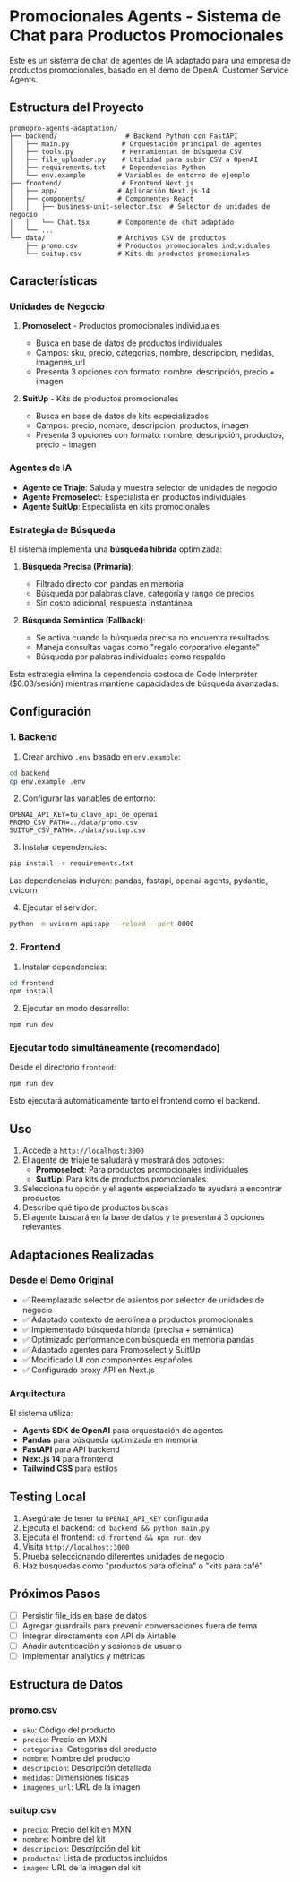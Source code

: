 # Promocionales Agents - Sistema de Chat para Productos Promocionales

Este es un sistema de chat de agentes de IA adaptado para una empresa de productos promocionales, basado en el demo de OpenAI Customer Service Agents.

## Estructura del Proyecto

```
promopro-agents-adaptation/
├── backend/                 # Backend Python con FastAPI
│   ├── main.py             # Orquestación principal de agentes
│   ├── tools.py            # Herramientas de búsqueda CSV
│   ├── file_uploader.py    # Utilidad para subir CSV a OpenAI
│   ├── requirements.txt    # Dependencias Python
│   └── env.example        # Variables de entorno de ejemplo
├── frontend/               # Frontend Next.js
│   ├── app/               # Aplicación Next.js 14
│   ├── components/        # Componentes React
│   │   ├── business-unit-selector.tsx  # Selector de unidades de negocio
│   │   └── Chat.tsx       # Componente de chat adaptado
│   └── ...
└── data/                  # Archivos CSV de productos
    ├── promo.csv          # Productos promocionales individuales
    └── suitup.csv         # Kits de productos promocionales
```

## Características

### Unidades de Negocio

1. **Promoselect** - Productos promocionales individuales
   - Busca en base de datos de productos individuales
   - Campos: sku, precio, categorias, nombre, descripcion, medidas, imagenes_url
   - Presenta 3 opciones con formato: nombre, descripción, precio + imagen

2. **SuitUp** - Kits de productos promocionales
   - Busca en base de datos de kits especializados
   - Campos: precio, nombre, descripcion, productos, imagen
   - Presenta 3 opciones con formato: nombre, descripción, productos, precio + imagen

### Agentes de IA

- **Agente de Triaje**: Saluda y muestra selector de unidades de negocio
- **Agente Promoselect**: Especialista en productos individuales
- **Agente SuitUp**: Especialista en kits promocionales

### Estrategia de Búsqueda

El sistema implementa una **búsqueda híbrida** optimizada:

1. **Búsqueda Precisa (Primaria)**: 
   - Filtrado directo con pandas en memoria
   - Búsqueda por palabras clave, categoría y rango de precios
   - Sin costo adicional, respuesta instantánea

2. **Búsqueda Semántica (Fallback)**:
   - Se activa cuando la búsqueda precisa no encuentra resultados
   - Maneja consultas vagas como "regalo corporativo elegante"
   - Búsqueda por palabras individuales como respaldo

Esta estrategia elimina la dependencia costosa de Code Interpreter ($0.03/sesión) mientras mantiene capacidades de búsqueda avanzadas.

## Configuración

### 1. Backend

1. Crear archivo `.env` basado en `env.example`:
```bash
cd backend
cp env.example .env
```

2. Configurar las variables de entorno:
```env
OPENAI_API_KEY=tu_clave_api_de_openai
PROMO_CSV_PATH=../data/promo.csv
SUITUP_CSV_PATH=../data/suitup.csv
```

3. Instalar dependencias:
```bash
pip install -r requirements.txt
```
   
   Las dependencias incluyen: pandas, fastapi, openai-agents, pydantic, uvicorn

4. Ejecutar el servidor:
```bash
python -m uvicorn api:app --reload --port 8000
```

### 2. Frontend

1. Instalar dependencias:
```bash
cd frontend
npm install
```

2. Ejecutar en modo desarrollo:
```bash
npm run dev
```

### Ejecutar todo simultáneamente (recomendado)

Desde el directorio `frontend`:
```bash
npm run dev
```

Esto ejecutará automáticamente tanto el frontend como el backend.

## Uso

1. Accede a `http://localhost:3000`
2. El agente de triaje te saludará y mostrará dos botones:
   - **Promoselect**: Para productos promocionales individuales
   - **SuitUp**: Para kits de productos promocionales
3. Selecciona tu opción y el agente especializado te ayudará a encontrar productos
4. Describe qué tipo de productos buscas
5. El agente buscará en la base de datos y te presentará 3 opciones relevantes

## Adaptaciones Realizadas

### Desde el Demo Original

- ✅ Reemplazado selector de asientos por selector de unidades de negocio
- ✅ Adaptado contexto de aerolínea a productos promocionales
- ✅ Implementado búsqueda híbrida (precisa + semántica)
- ✅ Optimizado performance con búsqueda en memoria pandas
- ✅ Adaptado agentes para Promoselect y SuitUp
- ✅ Modificado UI con componentes españoles
- ✅ Configurado proxy API en Next.js

### Arquitectura

El sistema utiliza:
- **Agents SDK de OpenAI** para orquestación de agentes
- **Pandas** para búsqueda optimizada en memoria
- **FastAPI** para API backend
- **Next.js 14** para frontend
- **Tailwind CSS** para estilos

## Testing Local

1. Asegúrate de tener tu `OPENAI_API_KEY` configurada
2. Ejecuta el backend: `cd backend && python main.py`
3. Ejecuta el frontend: `cd frontend && npm run dev`
4. Visita `http://localhost:3000`
5. Prueba seleccionando diferentes unidades de negocio
6. Haz búsquedas como "productos para oficina" o "kits para café"

## Próximos Pasos

- [ ] Persistir file_ids en base de datos
- [ ] Agregar guardrails para prevenir conversaciones fuera de tema
- [ ] Integrar directamente con API de Airtable
- [ ] Añadir autenticación y sesiones de usuario
- [ ] Implementar analytics y métricas

## Estructura de Datos

### promo.csv
- `sku`: Código del producto
- `precio`: Precio en MXN
- `categorias`: Categorías del producto
- `nombre`: Nombre del producto
- `descripcion`: Descripción detallada
- `medidas`: Dimensiones físicas
- `imagenes_url`: URL de la imagen

### suitup.csv
- `precio`: Precio del kit en MXN
- `nombre`: Nombre del kit
- `descripcion`: Descripción del kit
- `productos`: Lista de productos incluidos
- `imagen`: URL de la imagen del kit 